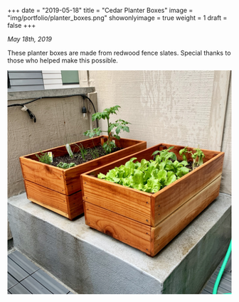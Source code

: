 +++
date = "2019-05-18"
title = "Cedar Planter Boxes"
image = "img/portfolio/planter_boxes.png"
showonlyimage = true
weight = 1
draft = false
+++

*May 18th, 2019*

These planter boxes are made from redwood fence slates. Special thanks to those who helped make this possible.

![Planter Boxes][1]

[1]: /img/portfolio/planter_box.png
